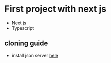 # First project with next js

- Next js
- Typescript

## cloning guide

- install json server [here](https://www.npmjs.com/package/json-server)
